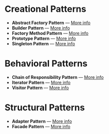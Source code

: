 # Creational Patterns

- **Abstract Factory Pattern** — [More info](docs/patterns/creational/AbstractFactoryPattern.md)
- **Builder Pattern** — [More info](docs/patterns/creational/BuilderPattern.md)
- **Factory Method Pattern** — [More info](docs/patterns/creational/FactoryMethodPattern.md)
- **Prototype Pattern** — [More info](docs/patterns/creational/PrototypePattern.md)
- **Singleton Pattern** — [More info](docs/patterns/creational/SingletonPattern.md)

# Behavioral Patterns

- **Chain of Responsibility Pattern** — [More info](docs/patterns/behavioral/ChainOfResponsibilityPattern.md)
- **Iterator Pattern** — [More info](docs/patterns/behavioral/IteratorPattern.md)
- **Visitor Pattern** — [More info](docs/patterns/behavioral/VisitorPattern.md)

# Structural Patterns

- **Adapter Pattern** — [More info](docs/patterns/structural/AdapterPattern.md)
- **Facade Pattern** — [More info](docs/patterns/structural/FacadePattern.md)

